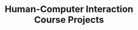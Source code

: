 ---
title: "Human-Computer Interaction Course Projects"
excerpt: ""
collection: projects
websiteurl: "https://itsuncheng2000.wixsite.com/mysite"
description: "A personal portfolio displaying the list of projects I did for my Human-Computer Interaction course at HKUST. We completed three projects throughout a few months: sustainable ad campaign, augmenting paper as an information career, and human-robot interaction."
---
